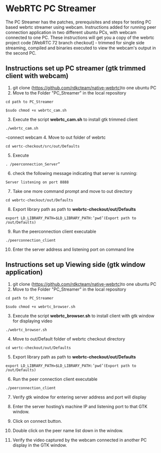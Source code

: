 # WebRTC PC Streamer

The PC Streamer has the patches, prerequisites and steps for testing PC based webrtc streamer using webcam. Instructions added for running peer connection application in two different ubuntu PCs, with webcam connected to one PC. These instructions will get you a copy of the webrtc project code [WebRTC 72 branch checkout] - trimmed for single side streaming, compiled and binaries executed to view the webcam's output in the second PC.

## Instructions set up PC streamer (gtk trimmed client with webcam)

1. git clone (https://github.com/rdkcteam/native-webrtc)to one ubuntu PC
2. Move to the Folder "PC_Streamer" in the local repository
```
cd path to PC_Streamer
````
```
$sudo chmod +x webrtc_cam.sh
```
3. Execute the script **webrtc_cam.sh** to install gtk trimmed client
```
./webrtc_cam.sh
```
-connect webcam 
4. Move to out folder of webrtc 
```
cd wertc-checkout/src/out/Defaults
```
5. Execute 
```
. /peerconnection_Server”
```
6. check the following message indicating that server is running:
 ```
 Server listening on port 8888
```
7. Take one more command prompt and move to out directory
```
cd webrtc-checkout/out/Defaults
```
8. Export library path as path to **webrtc-checkout/out/Defaults**
```
export LD_LIBRARY_PATH=$LD_LIBRARY_PATH:’pwd’(Export path to /out/Defaults)
```
9. Run the peerconnection client executable
```
./peerconnection_client
```
10. Enter the server address and listening port on command line

## Instructions set up Viewing side (gtk window application)

1. git clone (https://github.com/rdkcteam/native-webrtc)to one ubuntu PC
2. Move to the Folder "PC_Streamer" in the local repository
```
cd path to PC_Streamer
````
```
$sudo chmod +x webrtc_browser.sh
```
3. Execute the script **webrtc_browser.sh** to install client with gtk window for displaying video
```
./webrtc_browser.sh
```
4. Move to out/Default folder of webrtc checkout directory
```
cd wertc-checkout/out/Defaults
```
5. Export library path as path to **webrtc-checkout/out/Defaults**
```
export LD_LIBRARY_PATH=$LD_LIBRARY_PATH:’pwd’(Export path to /out/Defaults)
```
6. Run the peer connection client executable
```
./peerconnection_client
```
7. Verify gtk window for entering server address and port will display

8. Enter the server hosting’s machine IP and listening port to that GTK window.

9. Click on connect button.

10. Double click on the peer name list down in the window.

11. Verify the video captured by the webcam connected in another PC display in the GTK window.


